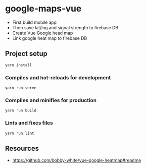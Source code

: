 # google-maps-vue

- First build mobile app
- Then save lat/lng and signal strength to firebase DB
- Create Vue Google head map
- Link google heat map to firebase DB

## Project setup
```
yarn install
```

### Compiles and hot-reloads for development
```
yarn run serve
```

### Compiles and minifies for production
```
yarn run build
```

### Lints and fixes files
```
yarn run lint
```

## Resources

* https://github.com/bobby-white/vue-google-heatmap#readme
